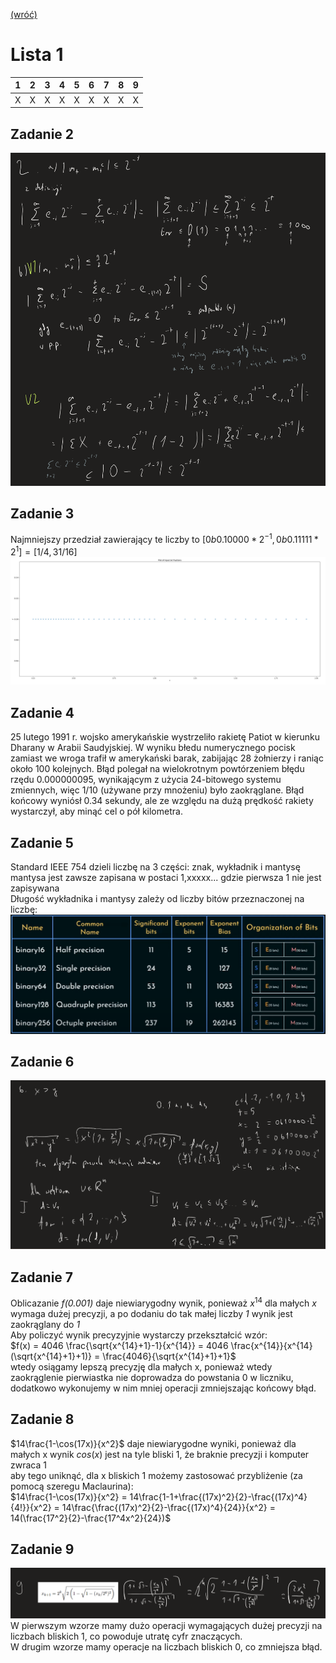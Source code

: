 [(wróć)](../)

# Lista 1
| 1 | 2 | 3 | 4 | 5 | 6 | 7 | 8 | 9 |
|---|---|---|---|---|---|---|---|---|
| X | X | X | X | X | X | X | X | X |

## Zadanie 2
![image](zad2.png)

## Zadanie 3
Najmniejszy przedział zawierający te liczby to $[0b0.10000*2^{-1}, 0b0.11111*2^1] = [1/4, 31/16]$  
![image](zad3.png)

## Zadanie 4
25 lutego 1991 r. wojsko amerykańskie wystrzeliło rakietę Patiot w kierunku Dharany w Arabii Saudyjskiej. W wyniku błedu numerycznego pocisk zamiast we wroga trafił w amerykański barak, zabijając 28 żołnierzy i raniąc około 100 kolejnych. Błąd polegał na wielokrotnym powtórzeniem błędu rzędu 0.000000095, wynikającym z użycia 24-bitowego systemu zmiennych, więc 1/10 (używane przy mnożeniu) było zaokrąglane. Błąd końcowy wyniósł 0.34 sekundy, ale ze względu na dużą prędkość rakiety wystarczył, aby minąć cel o pół kilometra.  

## Zadanie 5
Standard IEEE 754 dzieli liczbę na 3 części: znak, wykładnik i mantysę   
mantysa jest zawsze zapisana w postaci 1,xxxxx... gdzie pierwsza 1 nie jest zapisywana    
Długość wykładnika i mantysy zależy od liczby bitów przeznaczonej na liczbę:  
![image](ieee754.png)

## Zadanie 6
![image](zad6.png)

## Zadanie 7
Oblicazanie _f(0.001)_ daje niewiarygodny wynik, ponieważ $x^{14}$ dla małych _x_ wymaga dużej precyzji, a po dodaniu do tak małej liczby _1_ wynik jest zaokrąglany do _1_  
Aby policzyć wynik precyzyjnie wystarczy przekształcić wzór:  
$f(x) = 4046 \frac{\sqrt{x^{14}+1}-1}{x^{14}} = 4046 \frac{x^{14}}{x^{14}(\sqrt{x^{14}+1}+1)} = \frac{4046}{\sqrt{x^{14}+1}+1}$  
wtedy osiągamy lepszą precyzję dla małych x, ponieważ wtedy zaokrąglenie pierwiastka nie doprowadza do powstania 0 w liczniku, dodatkowo wykonujemy w nim mniej operacji zmniejszając końcowy błąd.  

## Zadanie 8
$14\frac{1-\cos(17x)}{x^2}$ daje niewiarygodne wyniki, ponieważ dla małych x wynik $cos(x)$ jest na tyle bliski 1, że braknie precyzji i komputer zwraca 1   
aby tego uniknąć, dla x bliskich 1 możemy zastosować przybliżenie (za pomocą szeregu Maclaurina):  
$14\frac{1-\cos(17x)}{x^2} = 14\frac{1-1+\frac{(17x)^2}{2}-\frac{(17x)^4}{4!}}{x^2} = 14\frac{\frac{(17x)^2}{2}-\frac{(17x)^4}{24}}{x^2} = 14(\frac{17^2}{2}-\frac{17^4x^2}{24})$  

## Zadanie 9
![image](zad9.png)
W pierwszym wzorze mamy dużo operacji wymagających dużej precyzji na liczbach bliskich 1, co powoduje utratę cyfr znaczących.  
W drugim wzorze mamy operacje na liczbach bliskich 0, co zmniejsza błąd.